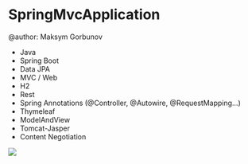 # SpringMvcApplication 
@author: Maksym Gorbunov

* Java 
* Spring Boot 
* Data JPA
* MVC / Web
* H2
* Rest
* Spring Annotations (@Controller, @Autowire, @RequestMapping...)
* Thymeleaf
* ModelAndView
* Tomcat-Jasper
* Content Negotiation


![](info/info.gif)

